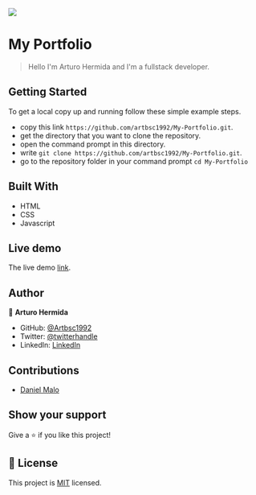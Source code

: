 ![](https://img.shields.io/badge/Microverse-blueviolet)

# My Portfolio

> Hello I'm Arturo Hermida and I'm a fullstack developer.

 ## Getting Started

To get a local copy up and running follow these simple example steps.

- copy this link `https://github.com/artbsc1992/My-Portfolio.git`.
- get the directory that you want to clone the repository.
- open the command prompt in this directory.
- write `git clone https://github.com/artbsc1992/My-Portfolio.git`.
- go to the repository folder in your command prompt `cd My-Portfolio`


## Built With

- HTML
- CSS
- Javascript

## Live demo
The live demo [link](https://artbsc1992.github.io/My-Portfolio/).

## Author

👤 **Arturo Hermida**

- GitHub: [@Artbsc1992](https://github.com/Artbsc1992)
- Twitter: [@twitterhandle](https://twitter.com/twitterhandle)
- LinkedIn: [LinkedIn](https://linkedin.com/in/linkedinhandle)

## Contributions

- [Daniel Malo](https://github.com/Danie12345)

## Show your support

Give a ⭐️ if you like this project!

## 📝 License

This project is [MIT](./MIT.md) licensed.
